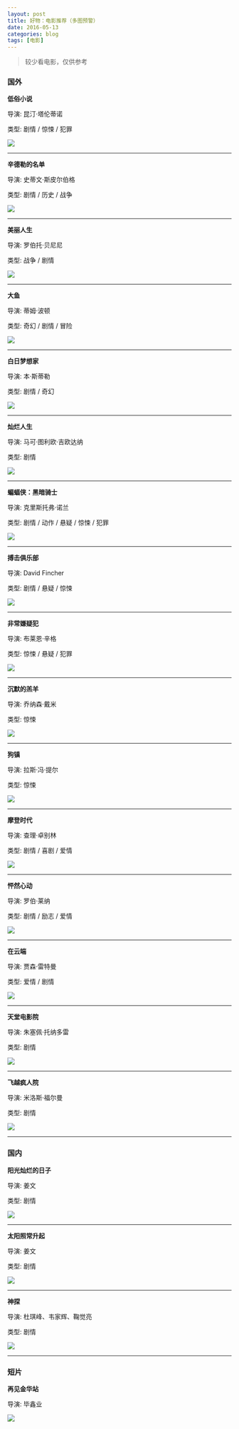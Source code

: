 ```yaml
---
layout: post
title: 好物：电影推荐（多图预警）
date: 2016-05-13
categories: blog
tags: [电影]
---
```


>较少看电影，仅供参考

### 国外

**低俗小说**

导演: 昆汀·塔伦蒂诺

类型: 剧情 / 惊悚 / 犯罪

![](http://7xsv37.com1.z0.glb.clouddn.com/disuxiaoshuo.jpg)

---

**辛德勒的名单**

导演: 史蒂文·斯皮尔伯格

类型: 剧情 / 历史 / 战争

![](http://7xsv37.com1.z0.glb.clouddn.com/xindeledemingdan.jpg)

---

**美丽人生**

导演: 罗伯托·贝尼尼

类型: 战争 / 剧情 

![](http://7xsv37.com1.z0.glb.clouddn.com/meilirensheng.jpeg)

---

**大鱼**

导演: 蒂姆·波顿

类型: 奇幻 / 剧情 / 冒险

![](http://7xsv37.com1.z0.glb.clouddn.com/dayu.jpg)

---

**白日梦想家**

导演: 本·斯蒂勒

类型: 剧情 / 奇幻

![](http://7xsv37.com1.z0.glb.clouddn.com/bairimengxiangjia.jpg)

---

**灿烂人生**

导演: 马可·图利欧·吉欧达纳

类型: 剧情

![](http://7xsv37.com1.z0.glb.clouddn.com/canlanrensheng.png)

---

**蝙蝠侠：黑暗骑士**

导演: 克里斯托弗·诺兰

类型: 剧情 / 动作 / 悬疑 / 惊悚 / 犯罪

![](http://7xsv37.com1.z0.glb.clouddn.com/bianfuxiaheian.jpg)

---

**搏击俱乐部**

导演: David Fincher

类型: 剧情 / 悬疑 / 惊悚

![](http://7xsv37.com1.z0.glb.clouddn.com/bojijulebu.jpeg)

---

**非常嫌疑犯**

导演: 布莱恩·辛格

类型: 惊悚 / 悬疑 / 犯罪

![](http://7xsv37.com1.z0.glb.clouddn.com/feichangxianyifan.jpeg)

---

**沉默的羔羊**

导演: 乔纳森·戴米

类型: 惊悚

![](http://7xsv37.com1.z0.glb.clouddn.com/chenmodegaoyang.jpg)

---

**狗镇**

导演: 拉斯·冯·提尔

类型: 惊悚

![](http://7xsv37.com1.z0.glb.clouddn.com/gouzhen.jpeg)

---

**摩登时代**

导演: 查理·卓别林

类型: 剧情 / 喜剧 / 爱情

![](http://7xsv37.com1.z0.glb.clouddn.com/modengshidai.jpg)

---

**怦然心动**

导演: 罗伯·莱纳

类型: 剧情 / 励志 / 爱情

![](http://7xsv37.com1.z0.glb.clouddn.com/pengranxindong.jpg)

---

**在云端**

导演: 贾森·雷特曼

类型: 爱情 / 剧情

![](http://7xsv37.com1.z0.glb.clouddn.com/zaiyunduan.jpg)

---

**天堂电影院**

导演: 朱塞佩·托纳多雷

类型: 剧情

![](http://7xsv37.com1.z0.glb.clouddn.com/tiantangdianyingyuan.jpg)

---

**飞越疯人院**

导演: 米洛斯·福尔曼

类型: 剧情

![](http://7xsv37.com1.z0.glb.clouddn.com/feiyuefengrenyuan.jpg)

---

### 国内

**阳光灿烂的日子**

导演: 姜文

类型: 剧情

![](http://7xsv37.com1.z0.glb.clouddn.com/yangguangcanlanderizi.jpg)

---

**太阳照常升起**

导演: 姜文

类型: 剧情

![](http://7xsv37.com1.z0.glb.clouddn.com/taiyangzhaochangshengqi.jpg)

---

**神探**

导演: 杜琪峰、韦家辉、鞠觉亮

类型: 剧情

![](http://7xsv37.com1.z0.glb.clouddn.com/shentan.jpg)

---

### 短片

**再见金华站**

导演: 毕鑫业

![](http://7xsv37.com1.z0.glb.clouddn.com/zaijianjinhuazhan.png)